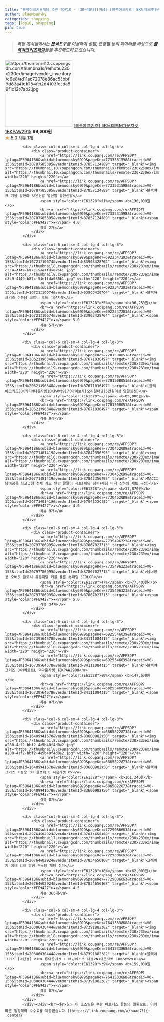 ```yaml
---
title: "블랙야크키즈패딩 추천 TOP10 - [20~40대][여성] [블랙야크키즈] BK브레드M다운자켓 1BKPAW2915"
author: BlueMoonSky
categories: shopping
tags: [Top10, shopping]
pin: true
---
```


> ##### 해당 게시물에서는 [**분석도구**](https://itemscout.io/)를 이용하여 **성별**, **연령별** 등의 데이터를 바탕으로 [**블랙야크키즈패딩**](https://link.coupang.com/a/baae76)들을 추천해드리고 있습니다.
<div class="container"><div class="row">
            <div class="col-6 col-sm-4 col-lg-4 col-lg-3">
                <div class="product-container">
                    <a href="https://link.coupang.com/re/AFFSDP?lptag=AF5964186&subid=bluemoonsky6999&pageKey=7604466555&traceid=V0-153&itemId=20124771898&vendorItemId=87222624962" target="_blank"><img src="https://thumbnail10.coupangcdn.com/thumbnails/remote/230x230ex/image/vendor_inventory/c9e8/ad11ac72078e86ac58bbf9d83a41c1f184fcf2d4103fdcda59f1c12b7ab2.jpg" alt="https://thumbnail10.coupangcdn.com/thumbnails/remote/230x230ex/image/vendor_inventory/c9e8/ad11ac72078e86ac58bbf9d83a41c1f184fcf2d4103fdcda59f1c12b7ab2.jpg" width="220" height="220"></a>
                    <a href="https://link.coupang.com/re/AFFSDP?lptag=AF5964186&subid=bluemoonsky6999&pageKey=7604466555&traceid=V0-153&itemId=20124771898&vendorItemId=87222624962" target="_blank">[블랙야크키즈] BK브레드M다운자켓 1BKPAW2915</a>
                    <span style="color:#E61328"></span> <b>99,000원</b>
                    <br><a href="https://link.coupang.com/re/AFFSDP?lptag=AF5964186&subid=bluemoonsky6999&pageKey=7604466555&traceid=V0-153&itemId=20124771898&vendorItemId=87222624962" target="_blank"><span style="color:#FE9427">★</span> 5.0
                    리뷰 1개</a>
                </div>
            </div>
            
            <div class="col-6 col-sm-4 col-lg-4 col-lg-3">
                <div class="product-container">
                    <a href="https://link.coupang.com/re/AFFSDP?lptag=AF5964186&subid=bluemoonsky6999&pageKey=7733531598&traceid=V0-153&itemId=20787585395&vendorItemId=87857124689" target="_blank"><img src="https://thumbnail10.coupangcdn.com/thumbnails/remote/230x230ex/image/vendor_inventory/9df1/051a5290f9f7948ac962a2257ed744f7a4bed3fb9e94ba181a51b22be6e6.jpg" alt="https://thumbnail10.coupangcdn.com/thumbnails/remote/230x230ex/image/vendor_inventory/9df1/051a5290f9f7948ac962a2257ed744f7a4bed3fb9e94ba181a51b22be6e6.jpg" width="220" height="220"></a>
                    <a href="https://link.coupang.com/re/AFFSDP?lptag=AF5964186&subid=bluemoonsky6999&pageKey=7733531598&traceid=V0-153&itemId=20787585395&vendorItemId=87857124689" target="_blank">블랙야크 겨울 방한화 보온신발 털신발 방한신발</a>
                    <span style="color:#E61328">61%</span> <b>130,000원</b>
                    <br><a href="https://link.coupang.com/re/AFFSDP?lptag=AF5964186&subid=bluemoonsky6999&pageKey=7733531598&traceid=V0-153&itemId=20787585395&vendorItemId=87857124689" target="_blank"><span style="color:#FE9427">★</span> 4.0
                    리뷰 2개</a>
                </div>
            </div>
            
            <div class="col-6 col-sm-4 col-lg-4 col-lg-3">
                <div class="product-container">
                    <a href="https://link.coupang.com/re/AFFSDP?lptag=AF5964186&subid=bluemoonsky6999&pageKey=6922347203&traceid=V0-153&itemId=16721210674&vendorItemId=83903428764" target="_blank"><img src="https://thumbnail8.coupangcdn.com/thumbnails/remote/230x230ex/image/retail/images/2022/11/15/15/7/cb4fe8de-c3c9-4f49-b87c-54e1fda085b1.jpg" alt="https://thumbnail8.coupangcdn.com/thumbnails/remote/230x230ex/image/retail/images/2022/11/15/15/7/cb4fe8de-c3c9-4f49-b87c-54e1fda085b1.jpg" width="220" height="220"></a>
                    <a href="https://link.coupang.com/re/AFFSDP?lptag=AF5964186&subid=bluemoonsky6999&pageKey=6922347203&traceid=V0-153&itemId=16721210674&vendorItemId=83903428764" target="_blank">블랙야크키즈 아동용 코트니 후드 다운자켓</a>
                    <span style="color:#E61328">25%</span> <b>96,250원</b>
                    <br><a href="https://link.coupang.com/re/AFFSDP?lptag=AF5964186&subid=bluemoonsky6999&pageKey=6922347203&traceid=V0-153&itemId=16721210674&vendorItemId=83903428764" target="_blank"><span style="color:#FE9427">★</span> 5.0
                    리뷰 5개</a>
                </div>
            </div>
            
            <div class="col-6 col-sm-4 col-lg-4 col-lg-3">
                <div class="product-container">
                    <a href="https://link.coupang.com/re/AFFSDP?lptag=AF5964186&subid=bluemoonsky6999&pageKey=7701508051&traceid=V0-153&itemId=20621396348&vendorItemId=87671036497" target="_blank"><img src="https://thumbnail9.coupangcdn.com/thumbnails/remote/230x230ex/image/vendor_inventory/4a7a/f1eacd05e269a340d6567b7e848926d1ffef345b4ed16b72d5f3242d6551.jpg" alt="https://thumbnail9.coupangcdn.com/thumbnails/remote/230x230ex/image/vendor_inventory/4a7a/f1eacd05e269a340d6567b7e848926d1ffef345b4ed16b72d5f3242d6551.jpg" width="220" height="220"></a>
                    <a href="https://link.coupang.com/re/AFFSDP?lptag=AF5964186&subid=bluemoonsky6999&pageKey=7701508051&traceid=V0-153&itemId=20621396348&vendorItemId=87671036497" target="_blank">[블랙야크키즈]BK키티M다운자켓1BKPAW2917(아이보리)오리털패딩(5만원이상 양말증정)</a>
                    <span style="color:#E61328"></span> <b>89,000원</b>
                    <br><a href="https://link.coupang.com/re/AFFSDP?lptag=AF5964186&subid=bluemoonsky6999&pageKey=7701508051&traceid=V0-153&itemId=20621396348&vendorItemId=87671036497" target="_blank"><span style="color:#FE9427">★</span> 
                    리뷰 0개</a>
                </div>
            </div>
            
            <div class="col-6 col-sm-4 col-lg-4 col-lg-3">
                <div class="product-container">
                    <a href="https://link.coupang.com/re/AFFSDP?lptag=AF5964186&subid=bluemoonsky6999&pageKey=7730452089&traceid=V0-153&itemId=20771481419&vendorItemId=87842356295" target="_blank"><img src="https://thumbnail6.coupangcdn.com/thumbnails/remote/230x230ex/image/vendor_inventory/55b7/901e610a445f7ea27d137ac6a0d675a5de21d9fb8cd64fab4450ed3f8cfb.png" alt="https://thumbnail6.coupangcdn.com/thumbnails/remote/230x230ex/image/vendor_inventory/55b7/901e610a445f7ea27d137ac6a0d675a5de21d9fb8cd64fab4450ed3f8cfb.png" width="220" height="220"></a>
                    <a href="https://link.coupang.com/re/AFFSDP?lptag=AF5964186&subid=bluemoonsky6999&pageKey=7730452089&traceid=V0-153&itemId=20771481419&vendorItemId=87842356295" target="_blank">MACCI 남여공용 최고급형 전체 기모 안감 깔깔이 세트(패딩 점퍼+패딩 바지 상하의 세트 구성)</a>
                    <span style="color:#E61328"></span> <b>37,870원</b>
                    <br><a href="https://link.coupang.com/re/AFFSDP?lptag=AF5964186&subid=bluemoonsky6999&pageKey=7730452089&traceid=V0-153&itemId=20771481419&vendorItemId=87842356295" target="_blank"><span style="color:#FE9427">★</span> 4.0
                    리뷰 9개</a>
                </div>
            </div>
            
            <div class="col-6 col-sm-4 col-lg-4 col-lg-3">
                <div class="product-container">
                    <a href="https://link.coupang.com/re/AFFSDP?lptag=AF5964186&subid=bluemoonsky6999&pageKey=7735496323&traceid=V0-153&itemId=20797786995&vendorItemId=87867027713" target="_blank"><img src="https://thumbnail8.coupangcdn.com/thumbnails/remote/230x230ex/image/vendor_inventory/4a26/192a052cb72c47f14e6cb6665d0ccaf29d75023ba04dbbb776063ad02c20.jpeg" alt="https://thumbnail8.coupangcdn.com/thumbnails/remote/230x230ex/image/vendor_inventory/4a26/192a052cb72c47f14e6cb6665d0ccaf29d75023ba04dbbb776063ad02c20.jpeg" width="220" height="220"></a>
                    <a href="https://link.coupang.com/re/AFFSDP?lptag=AF5964186&subid=bluemoonsky6999&pageKey=7735496323&traceid=V0-153&itemId=20797786995&vendorItemId=87867027713" target="_blank">남녀공용 오버핏 글로시 유광패딩 커플 웰론 숏패딩 3COLOR</a>
                    <span style="color:#E61328">47%</span> <b>77,400원</b>
                    <br><a href="https://link.coupang.com/re/AFFSDP?lptag=AF5964186&subid=bluemoonsky6999&pageKey=7735496323&traceid=V0-153&itemId=20797786995&vendorItemId=87867027713" target="_blank"><span style="color:#FE9427">★</span> 5.0
                    리뷰 24개</a>
                </div>
            </div>
            
            <div class="col-6 col-sm-4 col-lg-4 col-lg-3">
                <div class="product-container">
                    <a href="https://link.coupang.com/re/AFFSDP?lptag=AF5964186&subid=bluemoonsky6999&pageKey=6925546039&traceid=V0-153&itemId=16739564578&vendorItemId=84111084315" target="_blank"><img src="https://thumbnail8.coupangcdn.com/thumbnails/remote/230x230ex/image/vendor_inventory/c993/a032ba8b3e4e87f1ba491d9ff4617d935091dde36556080f7d7f6e23b703.jpg" alt="https://thumbnail8.coupangcdn.com/thumbnails/remote/230x230ex/image/vendor_inventory/c993/a032ba8b3e4e87f1ba491d9ff4617d935091dde36556080f7d7f6e23b703.jpg" width="220" height="220"></a>
                    <a href="https://link.coupang.com/re/AFFSDP?lptag=AF5964186&subid=bluemoonsky6999&pageKey=6925546039&traceid=V0-153&itemId=16739564578&vendorItemId=84111084315" target="_blank">블랙야크키즈 BKM빅토르L 덕다운자켓_1BKPAW2908</a>
                    <span style="color:#E61328">60%</span> <b>147,600원</b>
                    <br><a href="https://link.coupang.com/re/AFFSDP?lptag=AF5964186&subid=bluemoonsky6999&pageKey=6925546039&traceid=V0-153&itemId=16739564578&vendorItemId=84111084315" target="_blank"><span style="color:#FE9427">★</span> 
                    리뷰 0개</a>
                </div>
            </div>
            
            <div class="col-6 col-sm-4 col-lg-4 col-lg-3">
                <div class="product-container">
                    <a href="https://link.coupang.com/re/AFFSDP?lptag=AF5964186&subid=bluemoonsky6999&pageKey=6865822873&traceid=V0-153&itemId=16409941670&vendorItemId=83600982950" target="_blank"><img src="https://thumbnail8.coupangcdn.com/thumbnails/remote/230x230ex/image/retail/images/2022/10/24/16/2/1ef318e9-a280-4af2-bbf2-4e5b40f4d0a2.jpg" alt="https://thumbnail8.coupangcdn.com/thumbnails/remote/230x230ex/image/retail/images/2022/10/24/16/2/1ef318e9-a280-4af2-bbf2-4e5b40f4d0a2.jpg" width="220" height="220"></a>
                    <a href="https://link.coupang.com/re/AFFSDP?lptag=AF5964186&subid=bluemoonsky6999&pageKey=6865822873&traceid=V0-153&itemId=16409941670&vendorItemId=83600982950" target="_blank">블랙야크키즈 아동용 BK 클로에 E 다운자켓 OV</a>
                    <span style="color:#E61328"></span> <b>161,240원</b>
                    <br><a href="https://link.coupang.com/re/AFFSDP?lptag=AF5964186&subid=bluemoonsky6999&pageKey=6865822873&traceid=V0-153&itemId=16409941670&vendorItemId=83600982950" target="_blank"><span style="color:#FE9427">★</span> 
                    리뷰 0개</a>
                </div>
            </div>
            
            <div class="col-6 col-sm-4 col-lg-4 col-lg-3">
                <div class="product-container">
                    <a href="https://link.coupang.com/re/AFFSDP?lptag=AF5964186&subid=bluemoonsky6999&pageKey=7729086663&traceid=V0-153&itemId=20764602924&vendorItemId=87834656868" target="_blank"><img src="https://thumbnail7.coupangcdn.com/thumbnails/remote/230x230ex/image/vendor_inventory/b3ab/4cd98fe244675d6fbc28990c2e983f0093e55267395279c57bf3b5733759.jpg" alt="https://thumbnail7.coupangcdn.com/thumbnails/remote/230x230ex/image/vendor_inventory/b3ab/4cd98fe244675d6fbc28990c2e983f0093e55267395279c57bf3b5733759.jpg" width="220" height="220"></a>
                    <a href="https://link.coupang.com/re/AFFSDP?lptag=AF5964186&subid=bluemoonsky6999&pageKey=7729086663&traceid=V0-153&itemId=20764602924&vendorItemId=87834656868" target="_blank">크레이지 이브 밍크 항공 무스탕 패딩 점퍼</a>
                    <span style="color:#E61328">38%</span> <b>62,000원</b>
                    <br><a href="https://link.coupang.com/re/AFFSDP?lptag=AF5964186&subid=bluemoonsky6999&pageKey=7729086663&traceid=V0-153&itemId=20764602924&vendorItemId=87834656868" target="_blank"><span style="color:#FE9427">★</span> 4.5
                    리뷰 366개</a>
                </div>
            </div>
            
            <div class="col-6 col-sm-4 col-lg-4 col-lg-3">
                <div class="product-container">
                    <a href="https://link.coupang.com/re/AFFSDP?lptag=AF5964186&subid=bluemoonsky6999&pageKey=7641533868&traceid=V0-153&itemId=20306030444&vendorItemId=87391882282" target="_blank"><img src="https://thumbnail8.coupangcdn.com/thumbnails/remote/230x230ex/image/vendor_inventory/c45a/c62e1ee283752471de323c1f0f70d7b1daeb0a18ea80be4a6eee069715e2.jpg" alt="https://thumbnail8.coupangcdn.com/thumbnails/remote/230x230ex/image/vendor_inventory/c45a/c62e1ee283752471de323c1f0f70d7b1daeb0a18ea80be4a6eee069715e2.jpg" width="220" height="220"></a>
                    <a href="https://link.coupang.com/re/AFFSDP?lptag=AF5964186&subid=bluemoonsky6999&pageKey=7641533868&traceid=V0-153&itemId=20306030444&vendorItemId=87391882282" target="_blank">블랙야크키즈 [덕천점] 2IN1 롱다운자켓 + 패딩베스트 더블2N1다운자켓 1BKPAW2918</a>
                    <span style="color:#E61328">29%</span> <b>159,000원</b>
                    <br><a href="https://link.coupang.com/re/AFFSDP?lptag=AF5964186&subid=bluemoonsky6999&pageKey=7641533868&traceid=V0-153&itemId=20306030444&vendorItemId=87391882282" target="_blank"><span style="color:#FE9427">★</span> 
                    리뷰 0개</a>
                </div>
            </div>
            </div></div><br><br>[👉 이 포스팅은 쿠팡 파트너스 활동의 일환으로, 이에 따른 일정액의 수수료를 제공받습니다.](https://link.coupang.com/a/baae76){: .center}